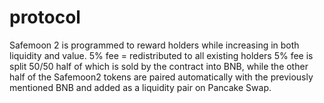 # protocol
Safemoon 2 is programmed to reward holders while increasing in both liquidity and value.
5% fee = redistributed to all existing holders
5% fee is split 50/50 half of which is sold by the contract into BNB, while the other half of the Safemoon2 tokens are paired automatically with the previously mentioned BNB and added as a liquidity pair on Pancake Swap.

